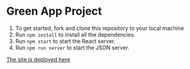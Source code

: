 # Green App Project

1. To get started, fork and clone this repository to your local machine
2. Run `npm install` to install all the dependencies.
3. Run `npm start` to start the React server.
4. Run `npm run server` to start the JSON server.


[The site is deployed here]([https://vercel.com/victorwanjala/green-connect](https://green-connect-sage.vercel.app/)https://green-connect-sage.vercel.app/)
